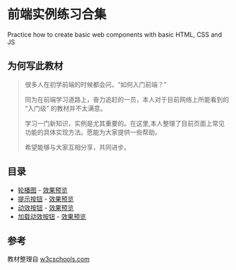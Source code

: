 # 前端实例练习合集
Practice how to create basic web components with basic HTML, CSS and JS

## 为何写此教材
>很多人在初学前端的时候都会问，“如何入门前端？”
>
>同为在前端学习道路上，奋力追赶的一员，本人对于目前网络上所能看到的 “入门级” 的教材并不太满意。
>
>学习一门新知识，实例是尤其重要的。在这里,本人整理了目前页面上常见功能的具体实现方法。愿能为大家提供一些帮助。
>
>希望能够与大家互相分享，共同进步。

## 目录
* [轮播图](./cases/1.slideshow) - [效果预览](https://htmlpreview.github.io/?https://github.com/Garrik-Liu/webPractices/blob/master/cases/1.slideshow/slideshowDemo.html)
* [提示按钮](./cases/3.alertButton) - [效果预览](https://htmlpreview.github.io/?https://github.com/Garrik-Liu/webPractices/blob/master/cases/3.alertButton/alertButton.html)
* [动效按钮](./cases/4.animatedButton) - [效果预览](https://htmlpreview.github.io/?https://github.com/Garrik-Liu/webPractices/blob/master/cases/4.animatedButton/animatedButton.html)
* [加载动效按钮](./cases/5.loadingButton) - [效果预览](https://htmlpreview.github.io/?https://github.com/Garrik-Liu/webPractices/blob/master/cases/5.loadingButton/loadingButton.html)

## 参考
教材整理自 [w3cschools.com](https://www.w3schools.com/howto/default.asp)
